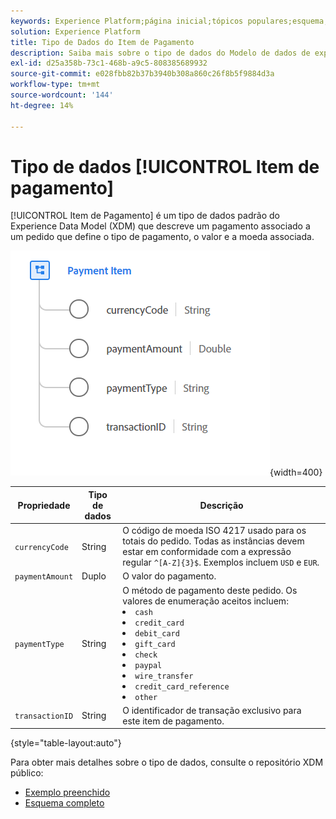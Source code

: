 ```yaml
---
keywords: Experience Platform;página inicial;tópicos populares;esquema;Esquema;XDM;campos;esquemas;Esquemas;item de pagamento;tipo de dados;tipo de dados;tipo de dados;
solution: Experience Platform
title: Tipo de Dados do Item de Pagamento
description: Saiba mais sobre o tipo de dados do Modelo de dados de experiência de item de pagamento (XDM).
exl-id: d25a358b-73c1-468b-a9c5-808385689932
source-git-commit: e028fbb82b37b3940b308a860c26f8b5f9884d3a
workflow-type: tm+mt
source-wordcount: '144'
ht-degree: 14%

---
```


# Tipo de dados [!UICONTROL Item de pagamento]

[!UICONTROL Item de Pagamento] é um tipo de dados padrão do Experience Data Model (XDM) que descreve um pagamento associado a um pedido que define o tipo de pagamento, o valor e a moeda associada.

![imagem do item de pagamento](../images/data-types/payment-item.PNG){width=400}

| Propriedade | Tipo de dados | Descrição |
| --- | --- | --- |
| `currencyCode` | String | O código de moeda ISO 4217 usado para os totais do pedido. Todas as instâncias devem estar em conformidade com a expressão regular `^[A-Z]{3}$`. Exemplos incluem `USD` e `EUR`. |
| `paymentAmount` | Duplo | O valor do pagamento. |
| `paymentType` | String | O método de pagamento deste pedido. Os valores de enumeração aceitos incluem: <li> `cash` </li> <li> `credit_card` </li> <li> `debit_card` </li> <li> `gift_card` </li> <li> `check` </li> <li> `paypal` </li> <li> `wire_transfer` </li> <li> `credit_card_reference` </li> <li> `other` </li> |
| `transactionID` | String | O identificador de transação exclusivo para este item de pagamento. |

{style="table-layout:auto"}

Para obter mais detalhes sobre o tipo de dados, consulte o repositório XDM público:

* [Exemplo preenchido](https://github.com/adobe/xdm/blob/master/components/datatypes/data/paymentitem.example.1.json)
* [Esquema completo](https://github.com/adobe/xdm/blob/master/components/datatypes/data/paymentitem.schema.json)
